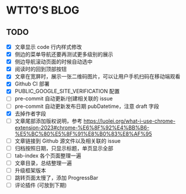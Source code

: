 # WTTO'S BLOG

## TODO

- [x] 文章显示 code 行内样式修改
- [x] 侧边的菜单导航还要再测试更多级别的展示
- [x] 侧边导航滚动页面的时候自动选中
- [x] 阅读时的回到顶部按钮
- [x] 文章在宽屏时，展示一张二维码图片，可以让用户手机扫码在移动端观看
- [x] Github CI 部署
- [x] PUBLIC_GOOGLE_SITE_VERIFICATION 配置
- [ ] pre-commit 自动更新/创建相关联的 issue
- [ ] pre-commit 自动更新发布日期 pubDatetime，注意 draft 字段
- [x] 去掉作者字段
- [ ] 文章尾部添加版权说明，参考 <https://luolei.org/what-i-use-chrome-extension-2023#chrome-%E6%8F%92%E4%BB%B6-%E5%BC%80%E5%8F%91%E8%B0%83%E8%AF%95>
- [ ] 文章链接到 Github 源文件以及相关联的 issue
- [ ] 归档按照日期，只显示标题，单页显示全部
- [ ] tab-index 各个页面整理一遍
- [ ] 文章目录，总结整理一遍
- [ ] 升级框架版本
- [ ] 跳转页面太慢了，添加 ProgressBar
- [ ] 评论插件 (可放到下期)
